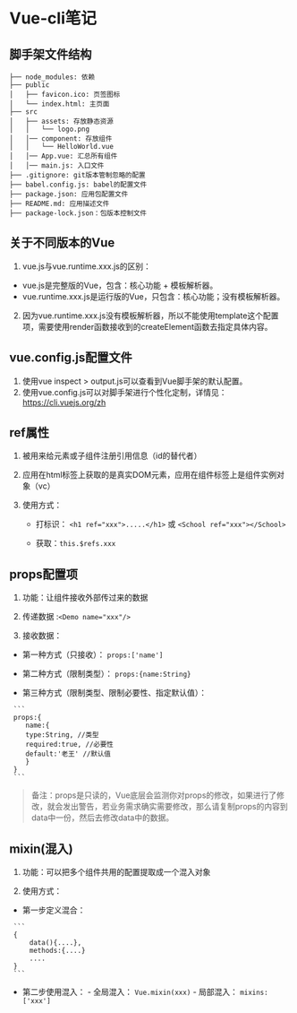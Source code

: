 # Vue-cli笔记

## 脚手架文件结构

```
├── node_modules: 依赖
├── public
│   ├── favicon.ico: 页签图标
│   └── index.html: 主页面
├── src
│   ├── assets: 存放静态资源
│   │   └── logo.png
│   │── component: 存放组件
│   │   └── HelloWorld.vue
│   │── App.vue: 汇总所有组件
│   │── main.js: 入口文件
├── .gitignore: git版本管制忽略的配置
├── babel.config.js: babel的配置文件
├── package.json: 应用包配置文件 
├── README.md: 应用描述文件
├── package-lock.json：包版本控制文件
```

## 关于不同版本的Vue

1.  vue.js与vue.runtime.xxx.js的区别： 
   - vue.js是完整版的Vue，包含：核心功能 + 模板解析器。
   - vue.runtime.xxx.js是运行版的Vue，只包含：核心功能；没有模板解析器。
2. 因为vue.runtime.xxx.js没有模板解析器，所以不能使用template这个配置项，需要使用render函数接收到的createElement函数去指定具体内容。

## vue.config.js配置文件

1. 使用vue inspect > output.js可以查看到Vue脚手架的默认配置。
2.  使用vue.config.js可以对脚手架进行个性化定制，详情见： [ https://cli.vuejs.org/zh ]( https://cli.vuejs.org/zh )

## ref属性

1. 被用来给元素或子组件注册引用信息（id的替代者）

2. 应用在html标签上获取的是真实DOM元素，应用在组件标签上是组件实例对象（vc）

3. 使用方式：

   - 打标识： `<h1 ref="xxx">.....</h1>` 或 ` <School ref="xxx"></School> ` 

   - 获取：`this.$refs.xxx`

##  props配置项

1. 功能：让组件接收外部传过来的数据

2.  传递数据 :` <Demo name="xxx"/> `

3.  接收数据： 

   -  第一种方式（只接收）： ` props:['name']  `

   -  第二种方式（限制类型）： ` props:{name:String} `

   -  第三种方式（限制类型、限制必要性、指定默认值）： 

     ```
     props:{
     	name:{
     	type:String, //类型
     	required:true, //必要性
     	default:'老王' //默认值
     	}
     }
     ```

> 备注：props是只读的，Vue底层会监测你对props的修改，如果进行了修改，就会发出警告，若业务需求确实需要修改，那么请复制props的内容到data中一份，然后去修改data中的数据。 

## mixin(混入)

1. 功能：可以把多个组件共用的配置提取成一个混入对象

2.  使用方式： 

   -  第一步定义混合： 

     ```
     {
         data(){....},
         methods:{....}
         ....
     }
     ```

   -  第二步使用混入：
     - 全局混入： ` Vue.mixin(xxx) `
     -  局部混入： ` mixins:['xxx'] `

